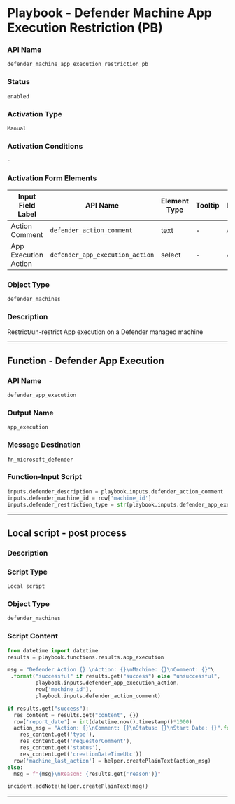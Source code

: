 <!--
    DO NOT MANUALLY EDIT THIS FILE
    THIS FILE IS AUTOMATICALLY GENERATED WITH resilient-sdk codegen
    Generated with resilient-sdk v50.0.131
-->

# Playbook - Defender Machine App Execution Restriction (PB)

### API Name
`defender_machine_app_execution_restriction_pb`

### Status
`enabled`

### Activation Type
`Manual`

### Activation Conditions
`-`

### Activation Form Elements
| Input Field Label | API Name | Element Type | Tooltip | Requirement |
| ----------------- | -------- | ------------ | ------- | ----------- |
| Action Comment | `defender_action_comment` | text | - | Always |
| App Execution Action | `defender_app_execution_action` | select | - | Always |

### Object Type
`defender_machines`

### Description
Restrict/un-restrict App execution on a Defender managed machine


---
## Function - Defender App Execution

### API Name
`defender_app_execution`

### Output Name
`app_execution`

### Message Destination
`fn_microsoft_defender`

### Function-Input Script
```python
inputs.defender_description = playbook.inputs.defender_action_comment
inputs.defender_machine_id = row['machine_id']
inputs.defender_restriction_type = str(playbook.inputs.defender_app_execution_action)
```

---

## Local script - post process

### Description


### Script Type
`Local script`

### Object Type
`defender_machines`

### Script Content
```python
from datetime import datetime
results = playbook.functions.results.app_execution

msg = "Defender Action {}.\nAction: {}\nMachine: {}\nComment: {}"\
 .format("successful" if results.get("success") else "unsuccessful",
         playbook.inputs.defender_app_execution_action,
         row['machine_id'],
         playbook.inputs.defender_action_comment)

if results.get("success"):
  res_content = results.get("content", {})
  row['report_date'] = int(datetime.now().timestamp()*1000)
  action_msg = "Action: {}\nComment: {}\nStatus: {}\nStart Date: {}".format(
    res_content.get('type'),
    res_content.get('requestorComment'),
    res_content.get('status'),
    res_content.get('creationDateTimeUtc'))
  row['machine_last_action'] = helper.createPlainText(action_msg)
else:
  msg = f"{msg}\nReason: {results.get('reason')}"

incident.addNote(helper.createPlainText(msg))
```

---

